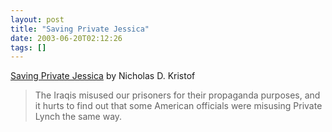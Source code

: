 ```yaml
---
layout: post
title: "Saving Private Jessica"
date: 2003-06-20T02:12:26
tags: []
---
```


[Saving Private Jessica][1] by Nicholas D. Kristof 

> The Iraqis misused our prisoners for their propaganda purposes, and it hurts to find out that some American officials were misusing Private Lynch the same way. 

   [1]: http://www.nytimes.com/2003/06/20/opinion/20KRIS.html



